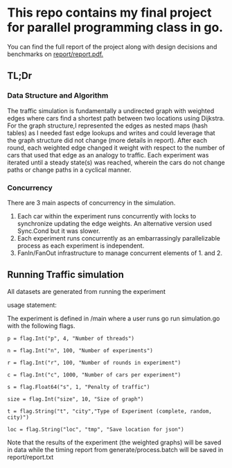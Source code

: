 # This repo contains my final project for parallel programming class in go.  
You can find the full report of the project along with design decisions and benchmarks on [report/report.pdf.](https://github.com/badbayesian/traffic-simulaion/blob/master/report/report.pdf)

## TL;Dr
### Data Structure and Algorithm
The traffic simulation is fundamentally a undirected graph with weighted edges where cars find a shortest path between two locations using Dijkstra. For the graph structure,I represented the edges as nested maps (hash tables) as I needed fast edge lookups and writes and could leverage that the graph structure did not change (more details in report). After each round, each weighted edge changed it weight with respect to the number of cars that used that edge as an analogy to traffic. Each experiment was iterated until a steady state(s) was reached, wherein the cars do not change paths or change paths in a cyclical manner.


### Concurrency
There are 3 main aspects of concurrency in the simulation.
1. Each car within the experiment runs concurrently with locks to synchronize updating the edge weights. An alternative version used Sync.Cond but it was slower.
2. Each experiment runs concurrently as an embarrassingly parallelizable process as each experiment is independent.
3. FanIn/FanOut infrastructure to manage concurrent elements of 1. and 2. 

## Running Traffic simulation

All datasets are generated from running the experiment

usage statement:

The experiment is defined in /main where a user runs go run simulation.go with the following flags.

`p = flag.Int("p", 4, "Number of threads")`

`n = flag.Int("n", 100, "Number of experiments")`

`r = flag.Int("r", 100, "Number of rounds in experiment")`

`c = flag.Int("c", 1000, "Number of cars per experiment")`

`s = flag.Float64("s", 1, "Penalty of traffic")`

`size = flag.Int("size", 10, "Size of graph")`

`t = flag.String("t", "city","Type of Experiment (complete, random, city)")`

`loc = flag.String("loc", "tmp", "Save location for json")`

Note that the results of the experiment (the weighted graphs) will be saved in data while the timing report from generate/process.batch will be saved in report/report.txt
